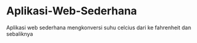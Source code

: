 # Aplikasi-Web-Sederhana
Aplikasi web sederhana mengkonversi suhu celcius dari ke fahrenheit dan sebaliknya
